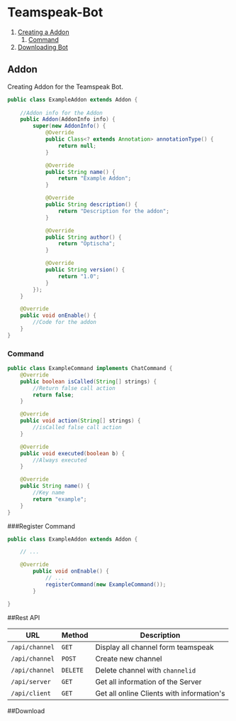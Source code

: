 # Teamspeak-Bot

1. [Creating a Addon](#addon) 
   1. [Command](#command)
2. [Downloading Bot](#download)


## Addon

Creating Addon for the Teamspeak Bot.

```java
public class ExampleAddon extends Addon {
    
    //Addon info for the Addon
    public Addon(AddonInfo info) {
        super(new AddonInfo() {
            @Override
            public Class<? extends Annotation> annotationType() {
                return null;
            }

            @Override
            public String name() {
                return "Example Addon";
            }

            @Override
            public String description() {
                return "Description for the addon";
            }

            @Override
            public String author() {
                return "Optischa";
            }

            @Override
            public String version() {
                return "1.0";
            }
        });
    }

    @Override
    public void onEnable() {
        //Code for the addon
    }
}
```

### Command

```java
public class ExampleCommand implements ChatCommand {
    @Override
    public boolean isCalled(String[] strings) {
        //Return false call action 
        return false;
    }

    @Override
    public void action(String[] strings) {
        //isCalled false call action
    }

    @Override
    public void executed(boolean b) {
        //Always executed
    }

    @Override
    public String name() {
        //Key name
        return "example";
    }
}
```

###Register Command

```java
public class ExampleAddon extends Addon {

    // ...

    @Override
        public void onEnable() {
            // ...
            registerCommand(new ExampleCommand());
        }

}
```

##Rest API

| URL | Method | Description |
| ------------- | ------- |--------------------- |
| `/api/channel` | `GET` | Display all channel form teamspeak |
| `/api/channel` | `POST` | Create new channel |
| `/api/channel` | `DELETE` | Delete channel with `channelid`|
| `/api/server` | `GET` | Get all information of the Server |
| `/api/client` | `GET` | Get all online Clients with information's |


##Download